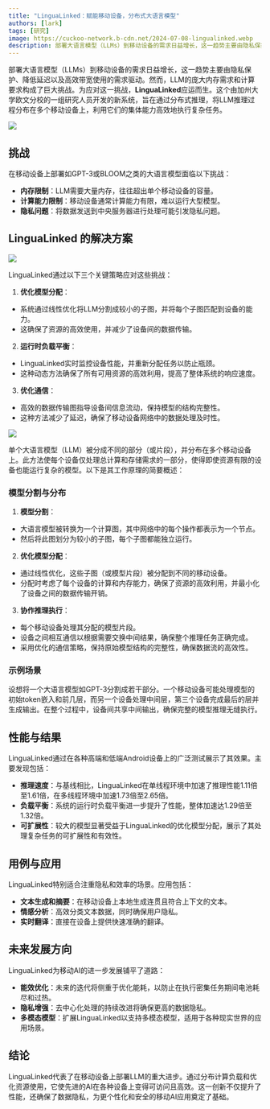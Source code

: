 ```yaml
---
title: "LinguaLinked：赋能移动设备，分布式大语言模型"
authors: [lark]
tags: [研究]
image: https://cuckoo-network.b-cdn.net/2024-07-08-lingualinked.webp
description: 部署大语言模型（LLMs）到移动设备的需求日益增长，这一趋势主要由隐私保护、降低延迟以及高效带宽使用的需求驱动。然而，LLM的庞大内存需求和计算要求构成了巨大挑战。
---
```


部署大语言模型（LLMs）到移动设备的需求日益增长，这一趋势主要由隐私保护、降低延迟以及高效带宽使用的需求驱动。然而，LLM的庞大内存需求和计算要求构成了巨大挑战。为应对这一挑战，**LinguaLinked**应运而生。这个由加州大学欧文分校的一组研究人员开发的新系统，旨在通过分布式推理，将LLM推理过程分布在多个移动设备上，利用它们的集体能力高效地执行复杂任务。

![](https://cuckoo-network.b-cdn.net/2024-07-08-lingualinked.webp)

## 挑战

在移动设备上部署如GPT-3或BLOOM之类的大语言模型面临以下挑战：
- **内存限制**：LLM需要大量内存，往往超出单个移动设备的容量。
- **计算能力限制**：移动设备通常计算能力有限，难以运行大型模型。
- **隐私问题**：将数据发送到中央服务器进行处理可能引发隐私问题。

## LinguaLinked 的解决方案

![](https://cuckoo-network.b-cdn.net/lingualinked.webp)

LinguaLinked通过以下三个关键策略应对这些挑战：

1. **优化模型分配**：
  - 系统通过线性优化将LLM分割成较小的子图，并将每个子图匹配到设备的能力。
  - 这确保了资源的高效使用，并减少了设备间的数据传输。

2. **运行时负载平衡**：
  - LinguaLinked实时监控设备性能，并重新分配任务以防止瓶颈。
  - 这种动态方法确保了所有可用资源的高效利用，提高了整体系统的响应速度。

3. **优化通信**：
  - 高效的数据传输图指导设备间信息流动，保持模型的结构完整性。
  - 这种方法减少了延迟，确保了移动设备网络中的数据处理及时性。

![](https://cuckoo-network.b-cdn.net/lingualinked-lb.webp)

单个大语言模型（LLM）被分成不同的部分（或片段），并分布在多个移动设备上。此方法使每个设备仅处理总计算和存储需求的一部分，使得即使资源有限的设备也能运行复杂的模型。以下是其工作原理的简要概述：

### 模型分割与分布

1. **模型分割**：
  - 大语言模型被转换为一个计算图，其中网络中的每个操作都表示为一个节点。
  - 然后将此图划分为较小的子图，每个子图都能独立运行。
2. **优化模型分配**：
  - 通过线性优化，这些子图（或模型片段）被分配到不同的移动设备。
  - 分配时考虑了每个设备的计算和内存能力，确保了资源的高效利用，并最小化了设备之间的数据传输开销。
3. **协作推理执行**：
  - 每个移动设备处理其分配的模型片段。
  - 设备之间相互通信以根据需要交换中间结果，确保整个推理任务正确完成。
  - 采用优化的通信策略，保持原始模型结构的完整性，确保数据流的高效性。

### 示例场景

设想将一个大语言模型如GPT-3分割成若干部分。一个移动设备可能处理模型的初始token嵌入和前几层，而另一个设备处理中间层，第三个设备完成最后的层并生成输出。在整个过程中，设备间共享中间输出，确保完整的模型推理无缝执行。

## 性能与结果

LinguaLinked通过在各种高端和低端Android设备上的广泛测试展示了其效果。主要发现包括：

- **推理速度**：与基线相比，LinguaLinked在单线程环境中加速了推理性能1.11倍至1.61倍，在多线程环境中加速1.73倍至2.65倍。
- **负载平衡**：系统的运行时负载平衡进一步提升了性能，整体加速达1.29倍至1.32倍。
- **可扩展性**：较大的模型显著受益于LinguaLinked的优化模型分配，展示了其处理复杂任务的可扩展性和有效性。

## 用例与应用

LinguaLinked特别适合注重隐私和效率的场景。应用包括：

- **文本生成和摘要**：在移动设备上本地生成连贯且符合上下文的文本。
- **情感分析**：高效分类文本数据，同时确保用户隐私。
- **实时翻译**：直接在设备上提供快速准确的翻译。

## 未来发展方向

LinguaLinked为移动AI的进一步发展铺平了道路：

- **能效优化**：未来的迭代将侧重于优化能耗，以防止在执行密集任务期间电池耗尽和过热。
- **隐私增强**：去中心化处理的持续改进将确保更高的数据隐私。
- **多模态模型**：扩展LinguaLinked以支持多模态模型，适用于各种现实世界的应用场景。

## 结论

LinguaLinked代表了在移动设备上部署LLM的重大进步。通过分布计算负载和优化资源使用，它使先进的AI在各种设备上变得可访问且高效。这一创新不仅提升了性能，还确保了数据隐私，为更个性化和安全的移动AI应用奠定了基础。